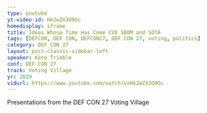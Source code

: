 ```yaml
---
type: youtube
yt-video-id: Hk2wZX3O9Oc
homedisplay: iframe
title: Ideas Whose Time Has Come CVD SBOM and SOTA
tags: [DEFCON, DEF CON, DEFCON27, DEF CON 27, voting, politics]
category: DEF_CON_27
layout: post-classic-sidebar-left
speaker: Kate Trimble
conf: DEF CON 27
track: Voting Village
yr: 2019
vidurl: https://www.youtube.com/watch?v=Hk2wZX3O9Oc
---
```

Presentations from the DEF CON 27 Voting Village